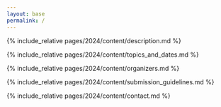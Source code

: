 ```yaml
---
layout: base
permalink: /
---
```


{% include_relative pages/2024/content/description.md %}

{% include_relative pages/2024/content/topics_and_dates.md %}

{% include_relative pages/2024/content/organizers.md %}

{% include_relative pages/2024/content/submission_guidelines.md %}

{% include_relative pages/2024/content/contact.md %}
